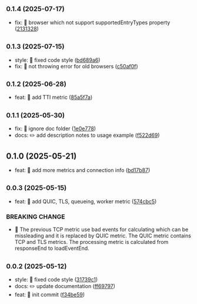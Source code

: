 ## <small>0.1.4 (2025-07-17)</small>

* fix: 🐛 browser which not support supportedEntryTypes property ([2131328](https://github.com/mjancarik/esmj-web-metrics/commit/2131328))



## <small>0.1.3 (2025-07-15)</small>

* style: 💄 fixed code style ([bd689a6](https://github.com/mjancarik/esmj-web-metrics/commit/bd689a6))
* fix: 🐛 not throwing error for old browsers ([c50af0f](https://github.com/mjancarik/esmj-web-metrics/commit/c50af0f))



## <small>0.1.2 (2025-06-28)</small>

* feat: 🎸 add TTI metric ([85a5f7a](https://github.com/mjancarik/esmj-web-metrics/commit/85a5f7a))



## <small>0.1.1 (2025-05-30)</small>

* fix: 🐛 ignore doc folder ([1e0e778](https://github.com/mjancarik/esmj-web-metrics/commit/1e0e778))
* docs: ✏️ add description notes to usage example ([f522d69](https://github.com/mjancarik/esmj-web-metrics/commit/f522d69))



## 0.1.0 (2025-05-21)

* feat: 🎸 add more metrics and connection info ([bd17b87](https://github.com/mjancarik/esmj-web-metrics/commit/bd17b87))



## <small>0.0.3 (2025-05-15)</small>

* feat: 🎸 add QUIC, TLS, queueing, worker metric ([574cbc5](https://github.com/mjancarik/esmj-web-metrics/commit/574cbc5))


### BREAKING CHANGE

* 🧨 The previous TCP metric use bad events for calculating which can be
missleading and it is replaced by QUIC metric. The QUIC metric contains
TCP and TLS metrics. The processing metric is calculated from
responseEnd to loadEventEnd.


## <small>0.0.2 (2025-05-12)</small>

* style: 💄 fixed code style ([31739c1](https://github.com/mjancarik/esmj-web-metrics/commit/31739c1))
* docs: ✏️ update documentation ([ff69797](https://github.com/mjancarik/esmj-web-metrics/commit/ff69797))
* feat: 🎸 init commit ([f34be59](https://github.com/mjancarik/esmj-web-metrics/commit/f34be59))



